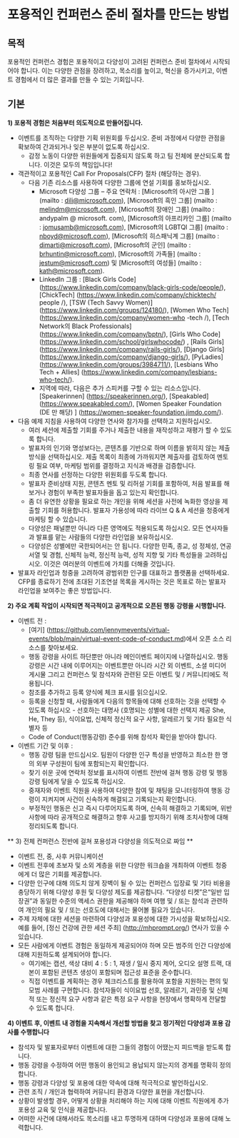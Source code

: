# 포용적인 컨퍼런스 준비 절차를 만드는 방법

## 목적
포용적인 컨퍼런스 경험은 포용적이고 다양성이 고려된 컨퍼런스 준비 절차에서 시작되어야 합니다. 이는 다양한 관점을 장려하고, 목소리를 높이고, 혁신을 증가시키고, 이벤트 경험에서 더 많은 결과를 만들 수 있는 기회입니다.

## 기본
**1) 포용적 경험은 처음부터 의도적으로 만들어집니다.**
  * 이벤트를 조직하는 다양한 기획 위원회를 두십시오. 준비 과정에서 다양한 관점을 확보하여 간과되거나 잊은 부분이 없도록 하십시오.
    * 감정 노동이 다양한 위원들에게 집중되지 않도록 하고 팀 전체에 분산되도록 합니다. 이것은 모두의 책임입니다!
  * 객관적이고 포용적인 Call For Proposals(CFP) 절차 (해당하는 경우).
    * 다음 기존 리소스를 사용하여 다양한 그룹에 연설 기회를 홍보하십시오.
      * Microsoft 다양성 그룹 – 주요 연락처 : [Microsoft의 아시안 그룹 ] (mailto : dili@microsoft.com), [Microsoft의 흑인 그룹] (mailto : melindm@microsoft.com), [Microsoft의 장애인 그룹] (mailto : andypalm @ microsoft. com), [Microsoft의 아프리카인 그룹] (mailto : jomusamb@microsoft.com), [Microsoft의 LGBTQI 그룹] (mailto : nboyd@microsoft.com), [Microsoft의 히스패닉계 그룹] (mailto : dimarti@microsoft.com), [Microsoft의 군인] (mailto : brhuntin@microsoft.com), [Microsoft의 가족들] (mailto : jestum@microsoft.com) 및 [Microsoft의 여성들] (mailto : kath@microsoft.com).
      * LinkedIn 그룹 : [Black Girls Code] (https://www.linkedin.com/company/black-girls-code/people/), [ChickTech] (https://www.linkedin.com/company/chicktech/ people /), [TSW (Tech Savvy Women)] (https://www.linkedin.com/groups/124180/), [Women Who Tech] (https://www.linkedin.com/company/women-who -tech /), [Tech Network의 Black Professionals] (https://www.linkedin.com/company/bptn/), [Girls Who Code] (https://www.linkedin.com/school/girlswhocode/) , [Rails Girls] (https://www.linkedin.com/company/rails-girls/), [Django Girls] (https://www.linkedin.com/company/django-girls/), [PyLadies] (https://www.linkedin.com/groups/3984711/), [Lesbians Who Tech + Allies] (https://www.linkedin.com/company/lesbians-who-tech/).
      * 지역에 따라, 다음은 추가 스피커를 구할 수 있는 리소스입니다. [Speakerinnen] (https://speakerinnen.org/), [Speakabled] (https://www.speakabled.com/), [Women Speaker Foundation (DE 만 해당) ] (https://women-speaker-foundation.jimdo.com/). 
  * 다음 예제 지침을 사용하여 다양한 연사와 참가자를 선택하고 지원하십시오.
      * 여러 세션에 제출할 기회를 주거나 제출한 내용을 재작성하고 재평가 할 수 있도록 합니다.
      * 발표자의 인기와 명성보다는, 콘텐츠를 기반으로 하며 이름을 밝히지 않는 제출 방식을 선택하십시오. 제출 목록이 최종에 가까워지면 제출자를 검토하여 멘토링 필요 여부, 마케팅 범위를 결정하고 지식과 배경을 검증합니다.
      * 최종 연사를 선정하는 다양한 위원회를 두도록 합니다.
      * 발표자 준비상태 지원, 콘텐츠 멘토 및 리허설 기회를 포함하여, 처음 발표를 해보거나 경험이 부족한 발표자들을 돕고 있는지 확인합니다.
      * 좀 더 유연한 상황을 필요로 하는 개인을 위해 세션을 사전에 녹화한 영상을 제출할 기회를 허용합니다. 발표자 가용성에 따라 라이브 Q & A 세션을 청중에게 마케팅 할 수 있습니다.
      * 다양성은 패널뿐만 아니라 다른 영역에도 적용되도록 하십시오. 모든 연사자들과 발표를 맡는 사람들의 다양한 라인업을 보유하십시오.
      * 다양성은 성별에만 국한되어서는 안 됩니다. 다양한 민족, 종교, 성 정체성, 연공서열 및 경험, 신체적 능력, 정신적 능력, 성적 지향 및 기타 특성들을 고려하십시오. 이것은 여러분의 이벤트에 가치를 더해줄 것입니다.
  * 발표자 라인업과 청중을 고려하여 광범위한 인구를 대표하고 플랫폼을 선택하세요. CFP를 종료하기 전에 초대된 기조연설 목록을 게시하는 것은 목표로 하는 발표자 라인업을 보여주는 좋은 방법입니다.

**2) 주요 계획 작업이 시작되면 적극적이고 공개적으로 오픈된 행동 강령을 시행합니다.**

  * 이벤트 전 :
    * [여기] (https://github.com/jennymevents/virtual-events/blob/main/virtual-event-code-of-conduct.md)에서 오픈 소스 리소스를 찾아보세요.
    * 행동 강령을 사이트 하단뿐만 아니라 메인이벤트 페이지에 나열하십시오. 행동 강령은 시간 내에 이루어지는 이벤트뿐만 아니라 시간 외 이벤트, 소셜 미디어 게시물 그리고 컨퍼런스 및 참석자와 관련된 모든 이벤트 및 / 커뮤니티에도 적용됩니다.
    * 참조를 추가하고 등록 양식에 체크 표시를 읽으십시오.
    * 등록을 신청할 때, 사람들에게 다음의 항목들에 대해 선호하는 것을 선택할 수 있도록 하십시오 - 선호하는 대명사 (호명되는 성별에 대한 선택지 제공 She, He, They 등), 식이요법, 신체적 정신적 요구 사항, 알레르기 및 기타 필요한 식별자 등 
    * Code of Conduct(행동강령) 준수를 위해 참석자 확인을 받아야 합니다.
  * 이벤트 기간 및 이후 :
    * 행동 강령 팀을 만드십시오. 팀원이 다양한 인구 특성을 반영하고 최소한 한 명의 외부 구성원이 팀에 포함되는지 확인합니다.
    * 찾기 쉬운 곳에 연락처 정보를 표시하여 이벤트 전반에 걸쳐 행동 강령 및 행동 강령 팀에게 닿을 수 있도록 하십시오.
    * 중재자와 이벤트 직원을 사용하여 다양한 참여 및 채팅을 모니터링하여 행동 강령이 지켜지며 사건이 신속하게 해결되고 기록되는지 확인합니다.
    * 부정적인 행동은 신고 즉시 다루어지도록 하며, 신속히 해결하고 기록되며, 위반 사항에 따라 공개적으로 해결하고 향후 사고를 방지하기 위해 조치사항에 대해 정리되도록 합니다.

** 3) 전체 컨퍼런스 전반에 걸쳐 포용성과 다양성을 의도적으로 짜임 **
  * 이벤트 전, 중, 사후 커뮤니케이션
  * 이벤트 전후에 초보자 및 소외 계층을 위한 다양한 워크숍을 개최하여 이벤트 청중에게 더 많은 기회를 제공합니다.
  * 다양한 인구에 대해 의도치 않게 장벽이 될 수 있는 컨퍼런스 입장료 및 기타 비용을 충당하기 위해 다양성 후원 및 다양성 제도를 제공합니다. “다양성 티켓”은“일반 입장권”과 동일한 수준의 액세스 권한을 제공해야 하며 여행 및 / 또는 참석과 관련하여 개인의 필요 및 / 또는 선호도에 대해서는 물어볼 필요가 있습니다.
  * 주제 자체에 대한 세션을 마련하여 다양성과 포용성에 대한 가시성을 확보하십시오. 예를 들어, [정신 건강에 관한 세션 주최] (http://mhprompt.org/) 연사가 있을 수 있습니다.
  * 모든 사람에게 이벤트 경험은 동일하게 제공되어야 하며 모든 범주의 인간 다양성에 대해 지원하도록 설계되어야 합니다.
    * 여기에는 캡션, 색상 대비 4 : 5 : 1, 재생 / 일시 중지 제어, 오디오 설명 트랙, 대본이 포함된 콘텐츠 생성이 포함되며 접근성 표준을 준수합니다.
    * 직접 이벤트를 계획하는 경우 체크리스트를 활용하여 포함을 지원하는 편의 및 모범 사례를 구현합니다. 참석자들이 식이요법 선호, 알레르기, 과민증 및 신체적 또는 정신적 요구 사항과 같은 특정 요구 사항을 현장에서 명확하게 전달할 수 있도록 합니다.

**4) 이벤트 후, 이벤트 내 경험을 지속해서 개선할 방법을 찾고 정기적인 다양성과 포용 감사를 수행합니다**
   * 참석자 및 발표자로부터 이벤트에 대한 그들의 경험이 어땠는지 피드백을 받도록 합니다.
   * 행동 강령을 수정하여 어떤 행동이 용인되고 용납되지 않는지의 경계를 명확히 정의합니다.
   * 행동 강령과 다양성 및 포용에 대한 약속에 대해 적극적으로 발언하십시오.
   * 관련 조직 / 개인과 협력하여 커뮤니티 환경과 다양한 표현을 개선합니다.
   * 상황이 발생할 경우, 어떻게 상황을 처리해야 하는 지에 대해 이벤트 직원에게 추가 포용성 교육 및 인식을 제공합니다.
   * 어떠한 사건에 대해서라도 목소리를 내고 투명하게 대하며 다양성과 포용에 대해 노력합니다.